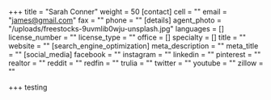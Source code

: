+++
title = "Sarah Conner"
weight = 50
[contact]
cell = ""
email = "james@gmail.com"
fax = ""
phone = ""
[details]
agent_photo = "/uploads/freestocks-9uvmlib0wju-unsplash.jpg"
languages = []
license_number = ""
license_type = ""
office = []
specialty = []
title = ""
website = ""
[search_engine_optimization]
meta_description = ""
meta_title = ""
[social_media]
facebook = ""
instagram = ""
linkedin = ""
pinterest = ""
realtor = ""
reddit = ""
redfin = ""
trulia = ""
twitter = ""
youtube = ""
zillow = ""

+++
testing